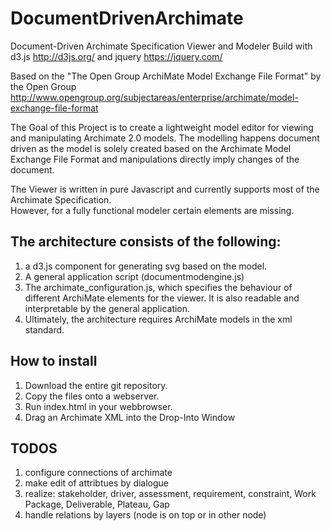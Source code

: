 # DocumentDrivenArchimate
Document-Driven Archimate Specification Viewer and Modeler
Build with d3.js http://d3js.org/ and jquery https://jquery.com/

Based on the "The Open Group ArchiMate Model Exchange File Format" by the Open Group http://www.opengroup.org/subjectareas/enterprise/archimate/model-exchange-file-format

The Goal of this Project is to create a lightweight model editor for viewing and manipulating Archimate 2.0 models. The modelling happens document driven as the model is solely created based on the Archimate Model Exchange File Format and manipulations directly imply changes of the document.

The Viewer is written in pure Javascript and currently supports most of the Archimate Specification.  
However, for a fully functional modeler certain elements are missing.

## The architecture consists of the following:

1. a d3.js component for generating svg based on the model.
2. A general application script (documentmodengine.js)
3. The archimate_configuration.js, which specifies the behaviour of different ArchiMate elements for the viewer. It is also readable and interpretable by the general application.
4. Ultimately, the architecture requires ArchiMate models in the xml standard.

## How to install

1. Download the entire git repository.
2. Copy the files onto a webserver.
3. Run index.html in your webbrowser.
4. Drag an Archimate XML into the Drop-Into Window


## TODOS
1. configure connections of archimate
2. make edit of attribtues by dialogue
3. realize: stakeholder, driver, assessment, requirement, constraint, Work Package, Deliverable, Plateau, Gap
4. handle relations by layers (node is on top or in other node)
